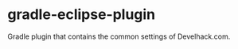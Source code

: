 gradle-eclipse-plugin
=====================

Gradle plugin that contains the common settings of Develhack.com.
